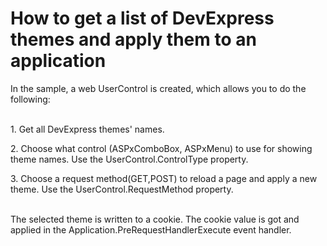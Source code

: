 # How to get a list of DevExpress themes and apply them to an application


<p>In the sample, a web UserControl is created, which allows you to do the following:<br> </p>
<p>1. Get all DevExpress themes' names.</p>
<p>2. Choose what control (ASPxComboBox, ASPxMenu) to use for showing theme names. Use the UserControl.ControlType property.</p>
<p>3. Choose a request method(GET,POST) to reload a page and apply a new theme. Use the UserControl.RequestMethod property. </p>
<p><br>The selected theme is written to a cookie. The cookie value is got and applied in the Application.PreRequestHandlerExecute event handler.</p>

<br/>


